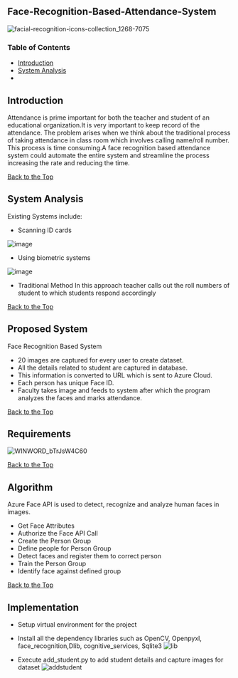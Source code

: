 ## Face-Recognition-Based-Attendance-System

![facial-recognition-icons-collection_1268-7075](https://user-images.githubusercontent.com/20295349/120059277-11a69f00-c06e-11eb-8ce1-59d16c28d026.jpg)


### Table of Contents
-  [Introduction](#introduction)
-  [System Analysis](#system-analysis)
-







## Introduction 
Attendance is prime important for both the teacher and student of an educational organization.It is very important to keep record of the attendance. The problem arises when we think about the traditional process of taking attendance in class room which involves calling name/roll number. This process is time consuming.A face recognition based attendance system could automate the entire system and streamline the process increasing the rate and reducing the time.

[Back to the Top](#table-of-contents)
## System Analysis
Existing Systems include: 
- Scanning ID cards 

![image](https://user-images.githubusercontent.com/20295349/120060130-9647ec00-c073-11eb-9a1b-f0ec61e01e55.png)
- Using biometric systems 

![image](https://user-images.githubusercontent.com/20295349/120060141-a8c22580-c073-11eb-9ede-b911e5b23de1.png)
- Traditional Method 
In this approach teacher calls out the roll numbers of student to which students respond accordingly

[Back to the Top](#table-of-contents)
## Proposed System
Face Recognition Based System
- 20 images are captured for every user to create dataset.
- All the details related to student are captured in database.
- This information is converted to URL which is sent to Azure Cloud.
- Each person has unique Face ID.
- Faculty takes image and feeds to system after which the program analyzes the faces and marks attendance.

[Back to the Top](#table-of-contents)
## Requirements
![WINWORD_bTrJsW4C60](https://user-images.githubusercontent.com/20295349/120060530-f93a8280-c075-11eb-9473-e05959b9d802.jpg)


[Back to the Top](#table-of-contents)
## Algorithm
Azure Face API is used to detect, recognize and analyze human faces in images.
- Get Face Attributes
- Authorize the Face API Call
- Create the Person Group
- Define people for Person Group
- Detect faces and register them to correct person
- Train the Person Group
- Identify face against defined group

[Back to the Top](#table-of-contents)
## Implementation
- Setup virtual environment for the project
- Install all the dependency libraries such as OpenCV, Openpyxl, face_recognition,Dlib, cognitive_services, Sqlite3
![lib](https://user-images.githubusercontent.com/20295349/120060735-11f76800-c077-11eb-93cf-1575a17af63a.PNG)

- Execute add_student.py to add student details and capture images for dataset
![addstudent](https://user-images.githubusercontent.com/20295349/120060773-4408ca00-c077-11eb-9f77-2bbe5ff456ef.PNG)




